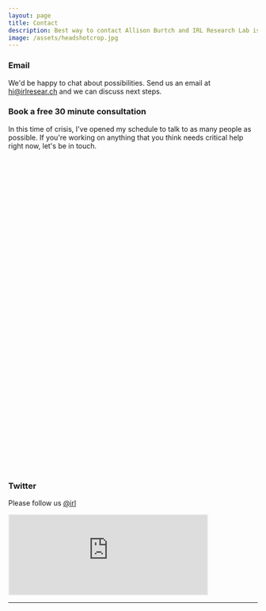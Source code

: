 ```yaml
---
layout: page
title: Contact
description: Best way to contact Allison Burtch and IRL Research Lab is to email "hi@irlresear.ch" or set up a Calendly appointment or follow on twitter @irl "https://twitter.com/irl"
image: /assets/headshotcrop.jpg
---
```



### Email

We'd be happy to chat about possibilities. Send us an email at <a href="mailto:hi@irlresear.ch">hi@irlresear.ch</a> and we can discuss next steps.

### Book a free 30 minute consultation

In this time of crisis, I've opened my schedule to talk to as many people as possible. If you're working on anything that you think needs critical help right now, let's be in touch. 

<!-- Calendly inline widget begin -->
<div class="calendly-inline-widget" data-url="https://calendly.com/allisonburtch/30min" style="min-width:320px;height:630px;"></div>
<script type="text/javascript" src="https://assets.calendly.com/assets/external/widget.js"></script>
<!-- Calendly inline widget end -->


### Twitter

Please follow us [@irl](https://twitter.com/irl)


<iframe src="https://allisonburtch.substack.com/embed" width="400" height="160" style="border:2px solid #EEE; background:white;" frameborder="0" scrolling="no"></iframe>



***